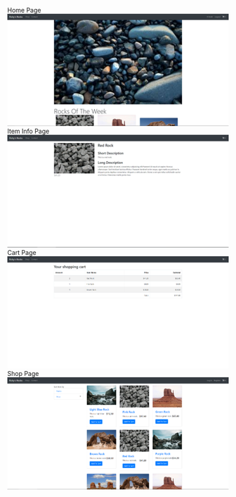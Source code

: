 Home Page
![Application Image](https://github.com/LauAlbert/aspnetcoreRockShop/blob/master/picture/Capture.PNG)
Item Info Page
![Application Image](https://github.com/LauAlbert/aspnetcoreRockShop/blob/master/picture/Capture2.PNG)
Cart Page
![Application Image](https://github.com/LauAlbert/aspnetcoreRockShop/blob/master/picture/Capture3.PNG)
Shop Page
![Application Image](https://github.com/LauAlbert/aspnetcoreRockShop/blob/master/picture/Capture4.PNG)